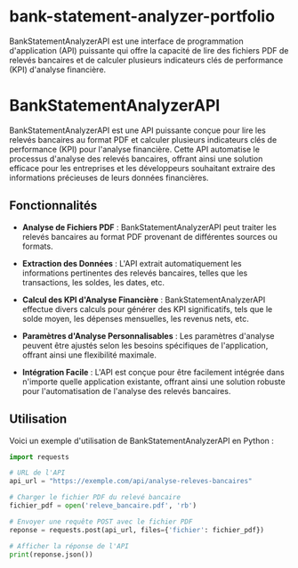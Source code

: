# bank-statement-analyzer-portfolio
BankStatementAnalyzerAPI est une interface de programmation d'application (API) puissante qui offre la capacité de lire des fichiers PDF de relevés bancaires et de calculer plusieurs indicateurs clés de performance (KPI) d'analyse financière. 

# BankStatementAnalyzerAPI

BankStatementAnalyzerAPI est une API puissante conçue pour lire les relevés bancaires au format PDF et calculer plusieurs indicateurs clés de performance (KPI) pour l'analyse financière. Cette API automatise le processus d'analyse des relevés bancaires, offrant ainsi une solution efficace pour les entreprises et les développeurs souhaitant extraire des informations précieuses de leurs données financières.

## Fonctionnalités

- **Analyse de Fichiers PDF** : BankStatementAnalyzerAPI peut traiter les relevés bancaires au format PDF provenant de différentes sources ou formats.
  
- **Extraction des Données** : L'API extrait automatiquement les informations pertinentes des relevés bancaires, telles que les transactions, les soldes, les dates, etc.
  
- **Calcul des KPI d'Analyse Financière** : BankStatementAnalyzerAPI effectue divers calculs pour générer des KPI significatifs, tels que le solde moyen, les dépenses mensuelles, les revenus nets, etc.
  
- **Paramètres d'Analyse Personnalisables** : Les paramètres d'analyse peuvent être ajustés selon les besoins spécifiques de l'application, offrant ainsi une flexibilité maximale.
  
- **Intégration Facile** : L'API est conçue pour être facilement intégrée dans n'importe quelle application existante, offrant ainsi une solution robuste pour l'automatisation de l'analyse des relevés bancaires.

## Utilisation

Voici un exemple d'utilisation de BankStatementAnalyzerAPI en Python :

```python
import requests

# URL de l'API
api_url = "https://exemple.com/api/analyse-releves-bancaires"

# Charger le fichier PDF du relevé bancaire
fichier_pdf = open('releve_bancaire.pdf', 'rb')

# Envoyer une requête POST avec le fichier PDF
reponse = requests.post(api_url, files={'fichier': fichier_pdf})

# Afficher la réponse de l'API
print(reponse.json())
